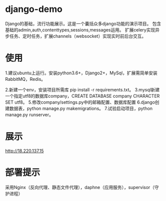 # django-demo
Django的基础，流行功能展示。这是一个囊括众多django功能的演示项目。
包含基础的admin,auth,contenttypes,sessions,messages运用。
扩展celery实现异步任务、定时任务，扩展channels（websocket）实现实时前后台交互。

# 使用
1.建议ubuntu上运行。安装python3.6+，Django2+，MySql，扩展需简单安装RabbitMQ，Redis。

2.新建一个env，安装项目所需库 pip install -r requirements.txt。
3.mysql新建一个指定utf8的数据库company，CREATE DATABASE company CHARACTER SET utf8。
5.修改company/settings.py中的邮箱配置、数据库配置
6.django创建数据表，python manage.py makemigrations。
7.试验启动项目，python manage.py runserver。

# 展示
http://18.220.137.15

# 部署提示
采用Nginx（反向代理、静态文件代理），daphne（应用服务），supervisor（守护进程）
